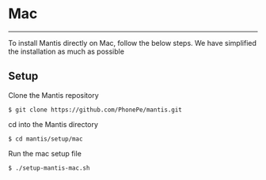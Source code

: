 # Mac
---

To install Mantis directly on Mac, follow the below steps. We have simplified the installation as much as possible

## Setup

Clone the Mantis repository 

```shell
$ git clone https://github.com/PhonePe/mantis.git
```

cd into the Mantis directory    

```shell
$ cd mantis/setup/mac
```

Run the mac setup file

```shell
$ ./setup-mantis-mac.sh
```
